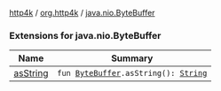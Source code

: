 [http4k](../../index.md) / [org.http4k](../index.md) / [java.nio.ByteBuffer](./index.md)

### Extensions for java.nio.ByteBuffer

| Name | Summary |
|---|---|
| [asString](as-string.md) | `fun `[`ByteBuffer`](https://docs.oracle.com/javase/9/docs/api/java/nio/ByteBuffer.html)`.asString(): `[`String`](https://kotlinlang.org/api/latest/jvm/stdlib/kotlin/-string/index.html) |
